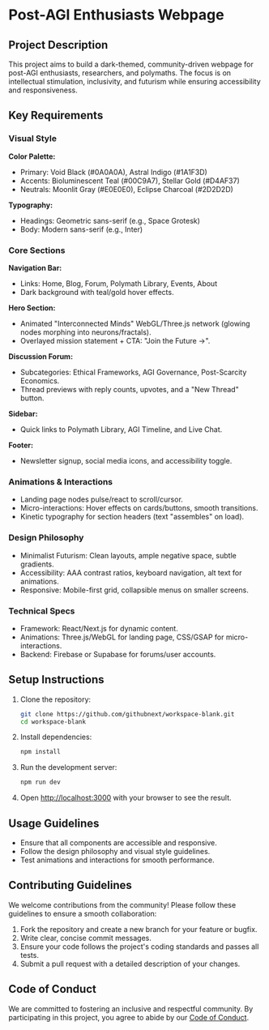 # Post-AGI Enthusiasts Webpage

## Project Description

This project aims to build a dark-themed, community-driven webpage for post-AGI enthusiasts, researchers, and polymaths. The focus is on intellectual stimulation, inclusivity, and futurism while ensuring accessibility and responsiveness.

## Key Requirements

### Visual Style

**Color Palette:**
- Primary: Void Black (#0A0A0A), Astral Indigo (#1A1F3D)
- Accents: Bioluminescent Teal (#00C9A7), Stellar Gold (#D4AF37)
- Neutrals: Moonlit Gray (#E0E0E0), Eclipse Charcoal (#2D2D2D)

**Typography:**
- Headings: Geometric sans-serif (e.g., Space Grotesk)
- Body: Modern sans-serif (e.g., Inter)

### Core Sections

**Navigation Bar:**
- Links: Home, Blog, Forum, Polymath Library, Events, About
- Dark background with teal/gold hover effects.

**Hero Section:**
- Animated "Interconnected Minds" WebGL/Three.js network (glowing nodes morphing into neurons/fractals).
- Overlayed mission statement + CTA: "Join the Future →".

**Discussion Forum:**
- Subcategories: Ethical Frameworks, AGI Governance, Post-Scarcity Economics.
- Thread previews with reply counts, upvotes, and a "New Thread" button.

**Sidebar:**
- Quick links to Polymath Library, AGI Timeline, and Live Chat.

**Footer:**
- Newsletter signup, social media icons, and accessibility toggle.

### Animations & Interactions

- Landing page nodes pulse/react to scroll/cursor.
- Micro-interactions: Hover effects on cards/buttons, smooth transitions.
- Kinetic typography for section headers (text "assembles" on load).

### Design Philosophy

- Minimalist Futurism: Clean layouts, ample negative space, subtle gradients.
- Accessibility: AAA contrast ratios, keyboard navigation, alt text for animations.
- Responsive: Mobile-first grid, collapsible menus on smaller screens.

### Technical Specs

- Framework: React/Next.js for dynamic content.
- Animations: Three.js/WebGL for landing page, CSS/GSAP for micro-interactions.
- Backend: Firebase or Supabase for forums/user accounts.

## Setup Instructions

1. Clone the repository:
   ```sh
   git clone https://github.com/githubnext/workspace-blank.git
   cd workspace-blank
   ```

2. Install dependencies:
   ```sh
   npm install
   ```

3. Run the development server:
   ```sh
   npm run dev
   ```

4. Open [http://localhost:3000](http://localhost:3000) with your browser to see the result.

## Usage Guidelines

- Ensure that all components are accessible and responsive.
- Follow the design philosophy and visual style guidelines.
- Test animations and interactions for smooth performance.

## Contributing Guidelines

We welcome contributions from the community! Please follow these guidelines to ensure a smooth collaboration:

1. Fork the repository and create a new branch for your feature or bugfix.
2. Write clear, concise commit messages.
3. Ensure your code follows the project's coding standards and passes all tests.
4. Submit a pull request with a detailed description of your changes.

## Code of Conduct

We are committed to fostering an inclusive and respectful community. By participating in this project, you agree to abide by our [Code of Conduct](CODE_OF_CONDUCT.md).
